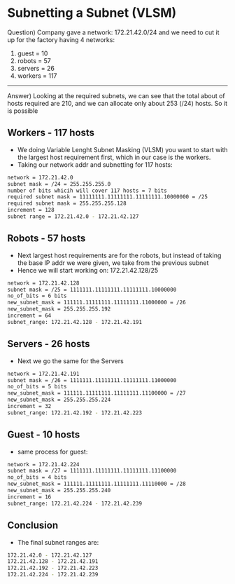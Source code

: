 # Subnetting a Subnet (VLSM)

Question) Company gave a network: 172.21.42.0/24 and we need to cut it up for the factory having 4 networks:
1. guest = 10
2. robots = 57
3. servers = 26
4. workers = 117

---

Answer) Looking at the required subnets, we can see that the total about of hosts required are 210, and we can allocate only about 253 (/24) hosts. So it is possible

## Workers - 117 hosts
- We doing Variable Lenght Subnet Masking (VLSM) you want to start with the largest host requirement first, which in our case is the workers.
- Taking our network addr and subnetting for 117 hosts:
```bash
network = 172.21.42.0
subnet mask = /24 = 255.255.255.0
number of bits whicih will cover 117 hosts = 7 bits
required subnet mask = 11111111.11111111.11111111.10000000 = /25
required subnet mask = 255.255.255.128
increment = 128
subnet range = 172.21.42.0 - 172.21.42.127
```

## Robots - 57 hosts
- Next largest host requirements are for the robots, but instead of taking the base IP addr we were given, we take from the previous subnet
- Hence we will start working on: 172.21.42.128/25
```bash
network = 172.21.42.128
subnet mask = /25 = 1111111.11111111.11111111.10000000
no_of_bits = 6 bits
new_subnet_mask = 111111.11111111.11111111.11000000 = /26
new_subnet_mask = 255.255.255.192
increment = 64
subnet_range: 172.21.42.128 - 172.21.42.191
```

## Servers - 26 hosts
- Next we go the same for the Servers
```bash
network = 172.21.42.191
subnet mask = /26 = 1111111.11111111.11111111.11000000
no_of_bits = 5 bits
new_subnet_mask = 111111.11111111.11111111.11100000 = /27
new_subnet_mask = 255.255.255.224
increment = 32
subnet_range: 172.21.42.192 - 172.21.42.223
```

## Guest - 10 hosts
- same process for guest:
```bash
network = 172.21.42.224
subnet mask = /27 = 1111111.11111111.11111111.11100000
no_of_bits = 4 bits
new_subnet_mask = 111111.11111111.11111111.11110000 = /28
new_subnet_mask = 255.255.255.240
increment = 16
subnet_range: 172.21.42.224 - 172.21.42.239
```

## Conclusion
- The final subnet ranges are:
```bash
172.21.42.0 - 172.21.42.127
172.21.42.128 - 172.21.42.191
172.21.42.192 - 172.21.42.223
172.21.42.224 - 172.21.42.239
```
